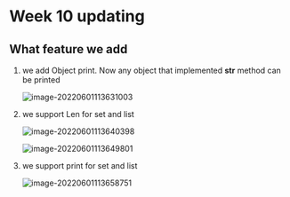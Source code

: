 # Week 10 updating

## What feature we add

1. we add Object print. Now any object that implemented __str__ method can be printed

   ![image-20220601113631003](builtinImages/image-20220601113631003.png)

2. we support Len for set and list

   ![image-20220601113640398](builtinImages/image-20220601113640398.png)

   ![image-20220601113649801](builtinImages/image-20220601113649801.png)

3. we support print for set and list

   ![image-20220601113658751](builtinImages/image-20220601113658751.png)





